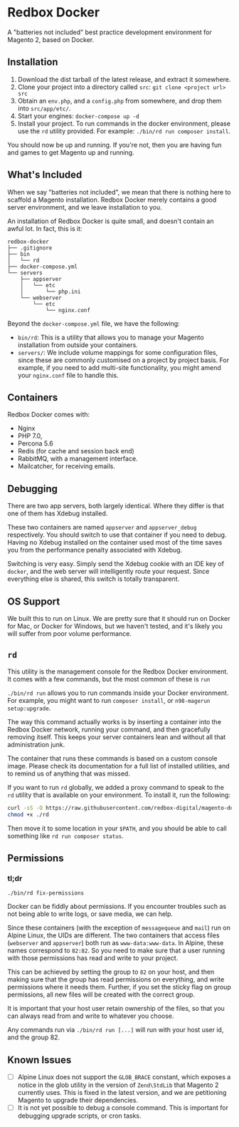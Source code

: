 # Redbox Docker

A "batteries not included" best practice development environment for Magento 2,
based on Docker.

## Installation

1. Download the dist tarball of the latest release, and extract it somewhere.
2. Clone your project into a directory called `src`: `git clone <project url>
src`
1. Obtain an `env.php`, and a `config.php` from somewhere, and drop them into
`src/app/etc/`.
1. Start your engines: `docker-compose up -d`
2. Install your project. To run commands in the docker environment, please use
the `rd` utility provided. For example: `./bin/rd run composer install`.

You should now be up and running. If you're not, then you are having fun and
games to get Magento up and running.

## What's Included

When we say "batteries not included", we mean that there is nothing here to
scaffold a Magento installation. Redbox Docker merely contains a good server
environment, and we leave installation to you.

An installation of Redbox Docker is quite small, and doesn't contain an awful
lot. In fact, this is it:

```
redbox-docker
├── .gitignore
├── bin
│   └── rd
├── docker-compose.yml
└── servers
    ├── appserver
    │   └── etc
    │       └── php.ini
    └── webserver
        └── etc
            └── nginx.conf
```

Beyond the `docker-compose.yml` file, we have the following:

*  `bin/rd`: This is a utility that allows you to manage your Magento
installation from outside your containers.
* `servers/`: We include volume mappings for some configuration files, since
these are commonly customised on a project by project basis. For example, if you
need to add multi-site functionality, you might amend your `nginx.conf` file to
handle this.

## Containers

Redbox Docker comes with:

* Nginx
* PHP 7.0,
* Percona 5.6
* Redis (for cache and session back end)
* RabbitMQ, with a management interface.
* Mailcatcher, for receiving emails.

## Debugging

There are two app servers, both largely identical. Where they differ is that one
of them has Xdebug installed.

These two containers are named `appserver` and `appserver_debug` respectively.
You should switch to use that container if you need to debug. Having no Xdebug
installed on the container used most of the time saves you from the performance
penalty associated with Xdebug.

Switching is very easy. Simply send the Xdebug cookie with an IDE key of
`docker`, and the web server will intelligently route your request. Since
everything else is shared, this switch is totally transparent.

## OS Support

We built this to run on Linux. We are pretty sure that it should run on Docker
for Mac, or Docker for Windows, but we haven't tested, and it's likely you will
suffer from poor volume performance.

## `rd`

This utility is the management console for the Redbox Docker environment. It
comes with a few commands, but the most common of these is `run`

`./bin/rd run` allows you to run commands inside your Docker environment. For
example, you might want to run `composer install`, or `n98-magerun
setup:upgrade`.

The way this command actually works is by inserting a container into the Redbox
Docker network, running your command, and then gracefully removing itself. This
keeps your server containers lean and without all that administration junk.

The container that runs these commands is based on a custom console image.
Please check its documentation for a full list of installed utilities, and to
remind us of anything that was missed. 

If you want to run `rd` globally, we added a proxy command to speak to the `rd`
utility that is available on your environment. To install it, run the following:

```bash
curl -sS -O https://raw.githubusercontent.com/redbox-digital/magento-docker/master/rd
chmod +x ./rd
```

Then move it to some location in your `$PATH`, and you should be able to call
something like `rd run composer status`.

## Permissions

### tl;dr

```
./bin/rd fix-permissions
```

Docker can be fiddly about permissions. If you encounter troubles such as not
being able to write logs, or save media, we can help.

Since these containers (with the exception of `messagequeue` and `mail`) run on
Alpine Linux, the UIDs are different. The two containers that access files
(`webserver` and `appserver`) both run as `www-data:www-data`. In Alpine, these
names correspond to `82:82`. So you need to make sure that a user running with
those permissions has read and write to your project.

This can be achieved by setting the group to `82` on your host, and then making
sure that the group has read permissions on everything, and write permissions
where it needs them. Further, if you set the sticky flag on group permissions,
all new files will be created with the correct group.

It is important that your host user retain ownership of the files, so that you
can always read from and write to whatever you choose.

Any commands run via `./bin/rd run [...]` will run with your host user id, and the group 82.

## Known Issues

- [ ] Alpine Linux does not support the `GLOB_BRACE` constant, which exposes
a notice in the glob utility in the version of `Zend\StdLib` that Magento
2 currently uses. This is fixed in the latest version, and we are petitioning
Magento to upgrade their dependencies.
- [ ] It is not yet possible to debug a console command. This is important for
debugging upgrade scripts, or cron tasks.
